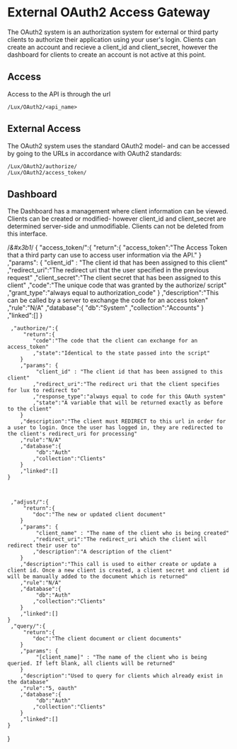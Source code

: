 # External OAuth2 Access Gateway
The OAuth2 system is an authorization system for external or third party clients to authorize their application using your user's login. Clients can create an account and recieve a client\_id and client\_secret, however the dashboard for clients to create an account is not active at this point. 

## Access
Access to the API is through the url 

```
/Lux/OAuth2/<api_name>
```

## External Access 
The OAuth2 system uses the standard OAuth2 model- and can be accessed by going to the URLs in accordance with OAuth2 standards:

```
/Lux/OAuth2/authorize/
/Lux/OAuth2/access_token/
```

## Dashboard
The Dashboard has a management where client information can be viewed. Clients can be created or modified- however client\_id and client\_secret are determined server-side and unmodifiable. Clients can not be deleted from this interface. 


/*&#x3b1*/
{
	 "access_token/":{
		 "return":{
			"access_token":"The Access Token that a third party can use to access user information via the API."
		}		
		,"params": {
			 "client_id" : "The client id that has been assigned to this client"
			,"redirect_uri":"The redirect uri that the user specified in the previous request"
			,"client_secret":"The client secret that has been assigned to this client"
			,"code":"The unique code that was granted by the authorize/ script"
			,"grant_type":"always equal to authorization_code"
		}
		,"description":"This can be called by a server to exchange the code for an access token"
		,"rule":"N/A"
		,"database":{
			 "db":"System"
			,"collection":"Accounts"
		}
		,"linked":[]
	}



	 ,"authorize/":{
		 "return":{
			"code":"The code that the client can exchange for an access_token"
			,"state":"Identical to the state passed into the script"
		}		
		,"params": {
			 "client_id" : "The client id that has been assigned to this client"
			,"redirect_uri":"The redirect uri that the client specifies for lux to redirect to"
			,"response_type":"always equal to code for this OAuth system"
			,"state":"A variable that will be returned exactly as before to the client"
		}
		,"description":"The client must REDIRECT to this url in order for a user to login. Once the user has logged in, they are redirected to the client's redirect_uri for processing"
		,"rule":"N/A"
		,"database":{
			 "db":"Auth"
			,"collection":"Clients"
		}
		,"linked":[]
	}



	 ,"adjust/":{
		 "return":{
			"doc":"The new or updated client document"
		}		
		,"params": {
			 "client_name" : "The name of the client who is being created"
			,"redirect_uri":"The redirect_uri which the client will redirect their user to"
			,"description":"A description of the client"
		}
		,"description":"This call is used to either create or update a client id. Once a new client is created, a client secret and client id will be manually added to the document which is returned"
		,"rule":"N/A"
		,"database":{
			 "db":"Auth"
			,"collection":"Clients"
		}
		,"linked":[]
	}
	 ,"query/":{
		 "return":{
			"doc":"The client document or client documents"
		}		
		,"params": {
			 "[client_name]" : "The name of the client who is being queried. If left blank, all clients will be returned"
		}
		,"description":"Used to query for clients which already exist in the database"
		,"rule":"5, oauth"
		,"database":{
			 "db":"Auth"
			,"collection":"Clients"
		}
		,"linked":[]
	}
}

